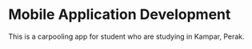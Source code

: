 # Mobile Application Development 
This is a carpooling app for student who are studying in Kampar, Perak.
